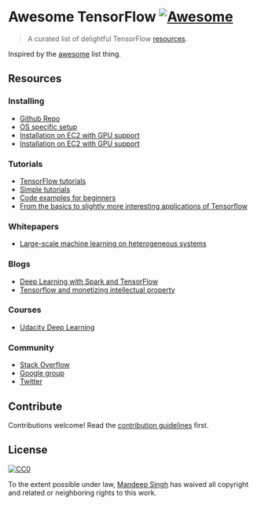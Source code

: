 # Awesome TensorFlow [![Awesome](https://cdn.rawgit.com/sindresorhus/awesome/d7305f38d29fed78fa85652e3a63e154dd8e8829/media/badge.svg)](https://github.com/sindresorhus/awesome)

> A curated list of delightful TensorFlow [resources](#resources).

Inspired by the [awesome](https://github.com/sindresorhus/awesome) list thing.

## Resources

### Installing

- [Github Repo](https://github.com/tensorflow/tensorflow)
- [OS specific setup](https://github.com/tensorflow/tensorFlow/blob/master/tensorflow/g3doc/get_started/os_setup.md)
- [Installation on EC2 with GPU support](http://eatcodeplay.com/installing-gpu-enabled-tensorflow-with-python-3-4-in-ec2/)
- [Installation on EC2 with GPU support](http://ramhiser.com/2016/01/05/installing-tensorflow-on-an-aws-ec2-instance-with-gpu-support/)


### Tutorials

- [TensorFlow tutorials](https://www.tensorflow.org/versions/0.6.0/tutorials/index.html)
- [Simple tutorials](https://github.com/nlintz/TensorFlow-Tutorials)
- [Code examples for beginners](https://github.com/aymericdamien/TensorFlow-Examples)
- [From the basics to slightly more interesting applications of Tensorflow](https://github.com/pkmital/tensorflow_tutorials)


### Whitepapers

- [Large-scale machine learning on heterogeneous systems](http://download.tensorflow.org/paper/whitepaper2015.pdf)


### Blogs

- [Deep Learning with Spark and TensorFlow](https://databricks.com/blog/2016/01/25/deep-learning-with-spark-and-tensorflow.html)
- [Tensorflow and monetizing intellectual property](https://stratechery.com/2015/tensorflow-and-monetizing-intellectual-property/)


### Courses

- [Udacity Deep Learning](https://www.udacity.com/course/deep-learning--ud730)


### Community

- [Stack Overflow](https://stackoverflow.com/questions/tagged/tensorflow)
- [Google group](https://groups.google.com/a/tensorflow.org/forum/#!forum/discuss)
- [Twitter](https://twitter.com/tensorflo)


## Contribute

Contributions welcome! Read the [contribution guidelines](Contributing.md) first.


## License

[![CC0](http://i.creativecommons.org/p/zero/1.0/88x31.png)](http://creativecommons.org/publicdomain/zero/1.0/)

To the extent possible under law, [Mandeep Singh](https://github.com/daxlab) has waived all copyright and related or neighboring rights to this work.
